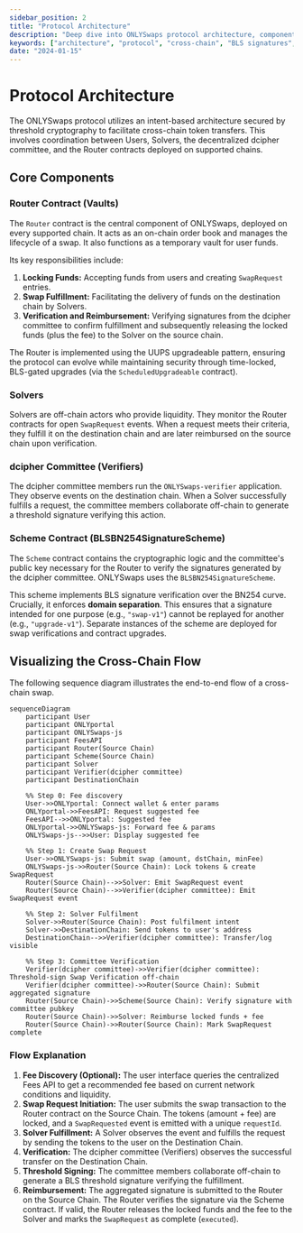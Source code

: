 ```yaml
---
sidebar_position: 2
title: "Protocol Architecture"
description: "Deep dive into ONLYSwaps protocol architecture, components, and cross-chain flow with sequence diagrams"
keywords: ["architecture", "protocol", "cross-chain", "BLS signatures", "dcipher", "solvers"]
date: "2024-01-15"
---
```


# Protocol Architecture

The ONLYSwaps protocol utilizes an intent-based architecture secured by threshold cryptography to facilitate cross-chain token transfers. This involves coordination between Users, Solvers, the decentralized dcipher committee, and the Router contracts deployed on supported chains.

## Core Components

### Router Contract (Vaults)

The `Router` contract is the central component of ONLYSwaps, deployed on every supported chain. It acts as an on-chain order book and manages the lifecycle of a swap. It also functions as a temporary vault for user funds.

Its key responsibilities include:
1.  **Locking Funds:** Accepting funds from users and creating `SwapRequest` entries.
2.  **Swap Fulfillment:** Facilitating the delivery of funds on the destination chain by Solvers.
3.  **Verification and Reimbursement:** Verifying signatures from the dcipher committee to confirm fulfillment and subsequently releasing the locked funds (plus the fee) to the Solver on the source chain.

The Router is implemented using the UUPS upgradeable pattern, ensuring the protocol can evolve while maintaining security through time-locked, BLS-gated upgrades (via the `ScheduledUpgradeable` contract).

### Solvers

Solvers are off-chain actors who provide liquidity. They monitor the Router contracts for open `SwapRequest` events. When a request meets their criteria, they fulfill it on the destination chain and are later reimbursed on the source chain upon verification.

### dcipher Committee (Verifiers)

The dcipher committee members run the `ONLYSwaps-verifier` application. They observe events on the destination chain. When a Solver successfully fulfills a request, the committee members collaborate off-chain to generate a threshold signature verifying this action.

### Scheme Contract (BLSBN254SignatureScheme)

The `Scheme` contract contains the cryptographic logic and the committee's public key necessary for the Router to verify the signatures generated by the dcipher committee. ONLYSwaps uses the `BLSBN254SignatureScheme`.

This scheme implements BLS signature verification over the BN254 curve. Crucially, it enforces **domain separation**. This ensures that a signature intended for one purpose (e.g., `"swap-v1"`) cannot be replayed for another (e.g., `"upgrade-v1"`). Separate instances of the scheme are deployed for swap verifications and contract upgrades.

## Visualizing the Cross-Chain Flow

The following sequence diagram illustrates the end-to-end flow of a cross-chain swap.

```mermaid
sequenceDiagram
    participant User
    participant ONLYportal
    participant ONLYSwaps-js
    participant FeesAPI
    participant Router(Source Chain)
    participant Scheme(Source Chain)
    participant Solver
    participant Verifier(dcipher committee)
    participant DestinationChain

    %% Step 0: Fee discovery
    User->>ONLYportal: Connect wallet & enter params
    ONLYportal->>FeesAPI: Request suggested fee
    FeesAPI-->>ONLYportal: Suggested fee
    ONLYportal->>ONLYSwaps-js: Forward fee & params
    ONLYSwaps-js-->>User: Display suggested fee

    %% Step 1: Create Swap Request
    User->>ONLYSwaps-js: Submit swap (amount, dstChain, minFee)
    ONLYSwaps-js->>Router(Source Chain): Lock tokens & create SwapRequest
    Router(Source Chain)-->>Solver: Emit SwapRequest event
    Router(Source Chain)-->>Verifier(dcipher committee): Emit SwapRequest event

    %% Step 2: Solver Fulfilment
    Solver->>Router(Source Chain): Post fulfilment intent
    Solver->>DestinationChain: Send tokens to user's address
    DestinationChain-->>Verifier(dcipher committee): Transfer/log visible

    %% Step 3: Committee Verification
    Verifier(dcipher committee)->>Verifier(dcipher committee): Threshold-sign Swap Verification off-chain
    Verifier(dcipher committee)->>Router(Source Chain): Submit aggregated signature
    Router(Source Chain)->>Scheme(Source Chain): Verify signature with committee pubkey
    Router(Source Chain)->>Solver: Reimburse locked funds + fee
    Router(Source Chain)->>Router(Source Chain): Mark SwapRequest complete
```

### Flow Explanation

1.  **Fee Discovery (Optional):** The user interface queries the centralized Fees API to get a recommended fee based on current network conditions and liquidity.
2.  **Swap Request Initiation:** The user submits the swap transaction to the Router contract on the Source Chain. The tokens (amount + fee) are locked, and a `SwapRequested` event is emitted with a unique `requestId`.
3.  **Solver Fulfillment:** A Solver observes the event and fulfills the request by sending the tokens to the user on the Destination Chain.
4.  **Verification:** The dcipher committee (Verifiers) observes the successful transfer on the Destination Chain.
5.  **Threshold Signing:** The committee members collaborate off-chain to generate a BLS threshold signature verifying the fulfillment.
6.  **Reimbursement:** The aggregated signature is submitted to the Router on the Source Chain. The Router verifies the signature via the Scheme contract. If valid, the Router releases the locked funds and the fee to the Solver and marks the `SwapRequest` as complete (`executed`).

